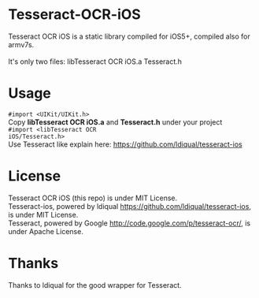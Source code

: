 Tesseract-OCR-iOS
=================

Tesseract OCR iOS is a static library compiled for iOS5+, compiled also for armv7s.
<br />
<br />
It's only two files:
libTesseract OCR iOS.a
Tesseract.h

Usage
=================

<code>#import &lt;UIKit/UIKit.h&gt;</code>
<br />
Copy <strong>libTesseract OCR iOS.a</strong> and <strong>Tesseract.h</strong> under your project
<br />
<code>#import &lt;libTesseract OCR iOS/Tesseract.h&gt;</code>
<br />
Use Tesseract like explain here: https://github.com/ldiqual/tesseract-ios

License
=================

Tesseract OCR iOS (this repo) is under MIT License.
<br />
Tesseract-ios, powered by ldiqual https://github.com/ldiqual/tesseract-ios, is under MIT License.
<br />
Tesseract, powered by Google http://code.google.com/p/tesseract-ocr/, is under Apache License.

Thanks
=================

Thanks to ldiqual for the good wrapper for Tesseract.
